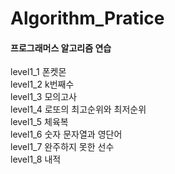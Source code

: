 # Algorithm_Pratice

#### 프로그래머스 알고리즘 연습

level1_1 폰켓몬   
level1_2 k번째수  
level1_3 모의고사   
level1_4 로또의 최고순위와 최저순위   
level1_5 체육복   
level1_6 숫자 문자열과 영단어   
level1_7 완주하지 못한 선수   
level1_8 내적
